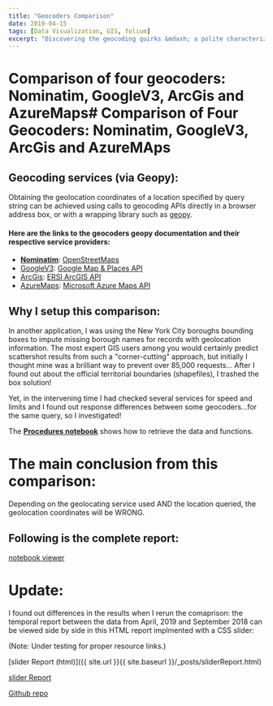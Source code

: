 ```yaml
---
title: "Geocoders Comparison"
date: 2019-04-15
tags: [Data Visualization, GIS, folium]
excerpt: "Discovering the geocoding quirks &mdash; a polite characterization&mdash; in Nominatim, GoogleV3, ArcGis and AzureMaps APIs."
---
```


# Comparison of four geocoders: Nominatim, GoogleV3, ArcGis and AzureMaps# Comparison of Four Geocoders: Nominatim, GoogleV3, ArcGis and AzureMAps

## Geocoding services (via Geopy):

Obtaining the geolocation coordinates of a location specified by query string can be achieved using calls to geocoding APIs directly in a browser address box, or with
a wrapping library such as [geopy](https://geopy.readthedocs.io/en/stable/).

#### Here are the links to the geocoders geopy documentation and their respective service providers:
*  [**Nominatim**](https://geopy.readthedocs.io/en/stable/#Nominatim): [OpenStreetMaps](https://wiki.openstreetmap.org/wiki/Using_OpenStreetMap)
*  [GoogleV3](https://geopy.readthedocs.io/en/stable/#googlev3): [Google Map & Places API](https://developers.google.com/maps/documentation/geocoding/start)
*  [ArcGis](https://geopy.readthedocs.io/en/stable/#ArcGis): [ERSI ArcGIS API](https://developers.arcgis.com/rest/geocode/api-reference/overview-world-geocoding-service.htm)
*  [AzureMaps](https://geopy.readthedocs.io/en/stable/#azuremaps): [Microsoft Azure Maps API](https://docs.microsoft.com/en-us/azure/azure-maps/index)


## Why I setup this comparison:
In another application, I was using the New York City boroughs bounding boxes to impute missing borough names for records with geolocation information. 
The most expert GIS users among you would certainly predict scattershot results from such a "corner-cutting" approach, but initially I thought mine was a brilliant way to prevent over 85,000 requests...
After I found out about the official territorial boundaries (shapefiles), I trashed the box solution!  

Yet, in the intervening time I had checked several services for speed and limits and I found out response differences between some geocoders...for the same query, so I investigated!

The [**Procedures notebook**](https://github.com/CatChenal/Geocoders_Comparison/notebooks/Procedures.ipnyb) shows how to retrieve the data and functions.

# The main conclusion from this comparison:
Depending on the geolocating service used AND the location queried, the geolocation coordinates will be WRONG. 

## Following is the complete report: 
[notebook viewer](https://nbviewer.jupyter.org/github/CatChenal/Geocoders_Comparison/blob/master/GeocodersComparison/report/Report.ipynb)


# Update:

I found out differences in the results when I rerun the comaprison: the temporal report between the data from April, 2019 and September 2018 can be viewed side by side in this HTML report implmented with a CSS slider:  

(Note: Under testing for proper resource links.)

[slider Report (html)]({{ site.url }}{{ site.baseurl }}/_posts/sliderReport.html)


<a href="{{ site.url }}{{ site.baseurl }}/_posts/sliderReport.html" target="_blank">slider Report</a>



[Github repo](https://github.com/CatChenal/Geocoders_Comparison)
